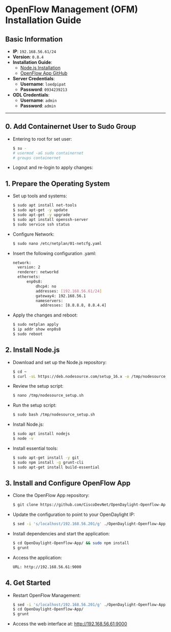 # OpenFlow Management (OFM) Installation Guide

## Basic Information
- **IP**: `192.168.56.61/24`
- **Version**: `0.8.4`
- **Installation Guide**: 
  - [Node.js Installation](https://www.digitalocean.com/community/tutorials/how-to-install-node-js-on-ubuntu-20-04)
  - [OpenFlow App GitHub](https://github.com/CiscoDevNet/OpenDaylight-Openflow-App)
- **Server Credentials**:
  - **Username**: `loedpipat`
  - **Password**: `0934239213`
- **ODL Credentials**:
  - **Username**: `admin`
  - **Password**: `admin`

---

## 0. Add Containernet User to Sudo Group
- Entering to root for set user:
    ```bash
    $ su -
    # usermod -aG sudo containernet
    # groups containernet
    ```
- Logout and re-login to apply changes:
## 1. Prepare the Operating System
- Set up tools and systems:
    ```bash
    $ sudo apt install net-tools
    $ sudo apt-get -y update
    $ sudo apt-get -y upgrade
    $ sudo apt install openssh-server
    $ sudo service ssh status
    ```
- Configure Network:
    ```bash
    $ sudo nano /etc/netplan/01-netcfg.yaml
    ```
- Insert the following configuration .yaml:
    ```bash
    network:
      version: 2
      renderer: networkd
      ethernets:
          enp0s8:
              dhcp4: no
              addresses: [192.168.56.61/24]
              gateway4: 192.168.56.1
              nameservers:
                addresses: [8.8.8.8, 8.8.4.4]
    ```
- Apply the changes and reboot:
    ```bash
    $ sudo netplan apply
    $ ip addr show enp0s8
    $ sudo reboot
    ```
## 2. Install Node.js
- Download and set up the Node.js repository:
    ```bash
    $ cd ~
    $ curl -sL https://deb.nodesource.com/setup_16.x -o /tmp/nodesource_setup.sh
    ```
- Review the setup script:
    ```bash
    $ nano /tmp/nodesource_setup.sh
    ```
- Run the setup script:
    ```bash
    $ sudo bash /tmp/nodesource_setup.sh
    ```
- Install Node.js:
    ```bash
    $ sudo apt install nodejs
    $ node -v
    ```
- Install essential tools:
    ```bash
    $ sudo apt-get install -y git
    $ sudo npm install -g grunt-cli
    $ sudo apt-get install build-essential
    ```
## 3. Install and Configure OpenFlow App
- Clone the OpenFlow App repository:
    ```bash
    $ git clone https://github.com/CiscoDevNet/OpenDaylight-Openflow-App.git
    ```
- Update the configuration to point to your OpenDaylight IP:
    ```bash
    $ sed -i 's/localhost/192.168.56.201/g' ./OpenDaylight-Openflow-App/ofm/src/common/config/env.module.js
    ```
- Install dependencies and start the application:
    ```bash
    $ cd OpenDaylight-Openflow-App/ && sudo npm install
    $ grunt
    ```
- Access the application:
    ```bash
    URL: http://192.168.56.61:9000
    ```
## 4. Get Started
- Restart OpenFlow Management:
    ```bash
    $ sed -i 's/localhost/192.168.56.201/g' ./OpenDaylight-Openflow-App/ofm/src/common/config/env.module.js
    $ cd OpenDaylight-Openflow-App/
    $ grunt
    ```
- Access the web interface at: http://192.168.56.61:9000 